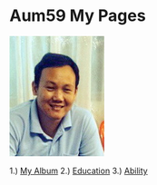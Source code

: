 # Aum59 My Pages
   ![aumpic](pictures/aumpic.jpg)
   
1.) [My Album](myalbum.md)     2.) [Education](education.md)     3.) [Ability](ability.md)
